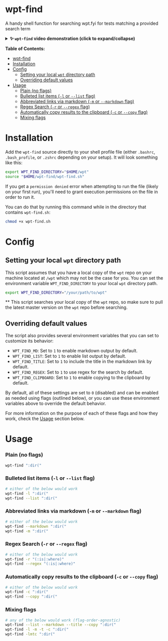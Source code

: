 # wpt-find
A handy shell function for searching wpt.fyi for tests matching a provided search term

<details><summary><b>✨ <code>wpt-find</code> video demonstration (click to expand/collapse)</b></summary><br />

https://github.com/brandonmcconnell/wpt-find/assets/5913254/b433159c-d357-46bf-bc37-1c924bb2c813

</details>

**Table of Contents:**

- [wpt-find](#wpt-find)
- [Installation](#installation)
- [Config](#config)
  - [Setting your local `wpt` directory path](#setting-your-local-wpt-directory-path)
  - [Overriding default values](#overriding-default-values)
- [Usage](#usage)
    - [Plain (no flags)](#plain-no-flags)
    - [Bulleted list items (`-l` or `--list` flag)](#bulleted-list-items--l-or---list-flag)
    - [Abbreviated links via markdown (`-m` or `--markdown` flag)](#abbreviated-links-via-markdown--m-or---markdown-flag)
    - [Regex Search (`-r` or `--regex` flag)](#regex-search--r-or---regex-flag)
    - [Automatically copy results to the clipboard (`-c` or `--copy` flag)](#automatically-copy-results-to-the-clipboard--c-or---copy-flag)
    - [Mixing flags](#mixing-flags)


# Installation

Add the `wpt-find` source directly to your shell profile file (either `.bashrc`, `.bash_profile`, or `.zshrc` depending on your setup). It will look something like this:

```bash
export WPT_FIND_DIRECTORY="$HOME/wpt"
source "$HOME/wpt-find/wpt-find.sh"
```

If you get a `permission denied` error when attempting to run the file (likely on your first run), you'll need to grant execution permissions on the file in order to run it.

You can do that by running this command while in the directory that contains `wpt-find.sh`:

```bash
chmod +x wpt-find.sh
```

# Config

## Setting your local `wpt` directory path

This script assumes that you have a local copy of the `wpt` repo on your machine located at `/wpt` which may not be the case for you. You can set the environment variable `WPT_FIND_DIRECTORY` to your local `wpt` directory path.

```bash
export WPT_FIND_DIRECTORY="/your/path/to/wpt"
```

** This script searches your local copy of the `wpt` repo, so make sure to pull the latest master version on the `wpt` repo before searching.

## Overriding default values

The script also provides several environment variables that you can set to customize its behavior:

- `WPT_FIND_MD`: Set to `1` to enable markdown output by default.
- `WPT_FIND_LIST`: Set to `1` to enable list output by default.
- `WPT_FIND_TITLE`: Set to `1` to include the title in the markdown link by default.
- `WPT_FIND_REGEX`: Set to `1` to use regex for the search by default.
- `WPT_FIND_CLIPBOARD`: Set to `1` to enable copying to the clipboard by default.

By default, all of these settings are set to `0` (disabled) and can be enabled as needed using flags (outlined below), or you can use these environment variables above to override the default behavior.

For more information on the purpose of each of these flags and how they work, check the [Usage](#usage) section below.

# Usage

### Plain (no flags)

```bash
wpt-find ":dir("
```

### Bulleted list items (`-l` or `--list` flag)

```bash
# either of the below would work
wpt-find -l ":dir("
wpt-find --list ":dir("
```

### Abbreviated links via markdown (`-m` or `--markdown` flag)

```bash
# either of the below would work
wpt-find --markdown ":dir("
wpt-find -m ":dir("
```

### Regex Search (`-r` or `--regex` flag)

```bash
# either of the below would work
wpt-find -r "(:is|:where)"
wpt-find --regex "(:is|:where)"
```

### Automatically copy results to the clipboard (`-c` or `--copy` flag)

```bash
# either of the below would work
wpt-find -c ":dir("
wpt-find --copy ":dir("
```

### Mixing flags

```bash
# any of the below would work (flag-order-agnostic)
wpt-find --list --markdown --title --copy ":dir("
wpt-find -l -m -t -c ":dir("
wpt-find -lmtc ":dir("
```
